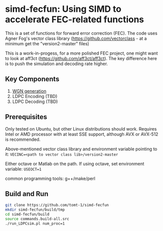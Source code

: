 # simd-fecfun: Using SIMD to accelerate FEC-related functions

This is a set of functions for forward error correction (FEC).  The code uses Agner Fog's vector class library (https://github.com/vectorclass - at a minimum get the "version2-master" files)

This is a work-in-progess, for a more polished FEC project, one might want to look at aff3ct (https://github.com/aff3ct/aff3ct).  The key difference here is to push the simulation and decoding rate higher.


## Key Components

1. [WGN generation](https://tomt-1.github.io/simd-fecfun/WGN/norm.dist.methods.html)
2. LDPC Encoding (TBD)
3. LDPC Decoding (TBD) 


## Prerequisites

Only tested on Ubuntu, but other Linux distributions should work.  Requires Intel or AMD processor with at
least SSE support, although AVX or AVX-512 is recommended.

Above-mentioned vector class library and environment variable pointing to it:
`VECINC=<path to vector class lib>/version2-master`

Either octave or Matlab on the path.  If using octave, set environment variable:
`USEOCT=1`

common programming tools:
g++/make/perl

## Build and Run

```bash
git clone https://github.com/tomt-1/simd-fecfun
mkdir simd-fecfun/build/tmp
cd simd-fecfun/build
source commands.build-all.src
./run_LDPCsim.pl num_proc=1
```
